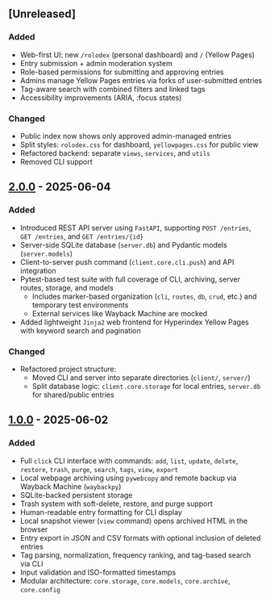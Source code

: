 ## [Unreleased]
### Added
- Web-first UI: new `/rolodex` (personal dashboard) and `/` (Yellow Pages)
- Entry submission + admin moderation system
- Role-based permissions for submitting and approving entries
- Admins manage Yellow Pages entries via forks of user-submitted entries
- Tag-aware search with combined filters and linked tags
- Accessibility improvements (ARIA, :focus states)

### Changed
- Public index now shows only approved admin-managed entries
- Split styles: `rolodex.css` for dashboard, `yellowpages.css` for public view
- Refactored backend: separate `views`, `services`, and `utils`
- Removed CLI support

## [2.0.0] - 2025-06-04
### Added
- Introduced REST API server using `FastAPI`, supporting `POST /entries`, `GET /entries`, and `GET /entries/{id}`
- Server-side SQLite database (`server.db`) and Pydantic models (`server.models`)
- Client-to-server push command (`client.core.cli.push`) and API integration
- Pytest-based test suite with full coverage of CLI, archiving, server routes, storage, and models
  - Includes marker-based organization (`cli`, `routes`, `db`, `crud`, etc.) and temporary test environments
  - External services like Wayback Machine are mocked
- Added lightweight `Jinja2` web frontend for Hyperindex Yellow Pages with keyword search and pagination

### Changed
- Refactored project structure:
  - Moved CLI and server into separate directories (`client/`, `server/`)
  - Split database logic: `client.core.storage` for local entries, `server.db` for shared/public entries

## [1.0.0] - 2025-06-02
### Added
- Full `click` CLI interface with commands: `add`, `list`, `update`, `delete`, `restore`, `trash`, `purge`, `search`, `tags`, `view`, `export`
- Local webpage archiving using `pywebcopy` and remote backup via Wayback Machine (`waybackpy`)
- SQLite-backed persistent storage
- Trash system with soft-delete, restore, and purge support
- Human-readable entry formatting for CLI display
- Local snapshot viewer (`view` command) opens archived HTML in the browser
- Entry export in JSON and CSV formats with optional inclusion of deleted entries
- Tag parsing, normalization, frequency ranking, and tag-based search via CLI
- Input validation and ISO-formatted timestamps
- Modular architecture: `core.storage`, `core.models`, `core.archive`, `core.config`

[2.0.0]: https://github.com/finn-mo/hyperindex/compare/v1.0.0...v2.0.0  
[1.0.0]: https://github.com/finn-mo/hyperindex/releases/tag/v1.0.0